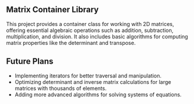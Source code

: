 ## Matrix Container Library

This project provides a container class for working with 2D matrices, offering essential algebraic operations such as addition, subtraction, multiplication, and division. It also includes basic algorithms for computing matrix properties like the determinant and transpose.

## Future Plans

* Implementing iterators for better traversal and manipulation.
* Optimizing determinant and inverse matrix calculations for large matrices with thousands of elements.
* Adding more advanced algorithms for solving systems of equations.